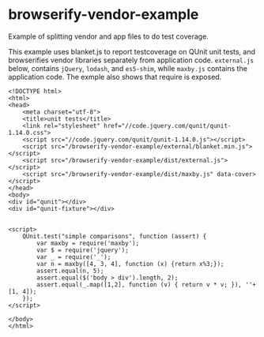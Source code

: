 browserify-vendor-example
=========================

Example of splitting vendor and app files to do test coverage.

This example uses blanket.js to report testcoverage on QUnit unit tests, and browserifies vendor
libraries separately from application code.  `external.js` below, contains `jQuery`, `lodash`, and `es5-shim`, 
while `maxby.js` contains the application code.  The exmple also shows that require is exposed.

    <!DOCTYPE html>
    <html>
    <head>
        <meta charset="utf-8">
        <title>unit tests</title>
        <link rel="stylesheet" href="//code.jquery.com/qunit/qunit-1.14.0.css">
        <script src="//code.jquery.com/qunit/qunit-1.14.0.js"></script>
        <script src="/browserify-vendor-example/external/blanket.min.js"></script>
        <script src="/browserify-vendor-example/dist/external.js"></script>
        <script src="/browserify-vendor-example/dist/maxby.js" data-cover></script>
    </head>
    <body>
    <div id="qunit"></div>
    <div id="qunit-fixture"></div>
    
    
    <script>
        QUnit.test("simple comparisons", function (assert) {
            var maxby = require('maxby');
            var $ = require('jquery');
            var _ = require('_');
            var n = maxby([4, 3, 4], function (x) {return x%3;});
            assert.equal(n, 5);
            assert.equal($('body > div').length, 2);
            assert.equal(_.map([1,2], function (v) { return v * v; }), ''+[1, 4]);
        });
    </script>
    
    </body>
    </html>
